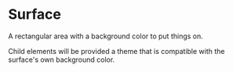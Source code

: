 # Surface

A rectangular area with a background color to put things on.

Child elements will be provided a theme that is compatible with the surface's own background color.
